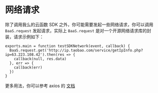 <!-- ex_nonav -->

# 网络请求

除了调用我么的云函数 SDK 之外，你可能需要发起一些网络请求，你可以调用 `BaaS.request` 发起请求，实际上 `BaaS.request` 是对一个开源网络请求库的封装，请求示例如下：

```
exports.main = function testSDKNetwork(event, callback) {
  BaaS.request.get('http://ip.taobao.com/service/getIpInfo.php?ip=63.223.108.42').then(res => {
    callback(null, res.data)
  }, err => {
    callback(err)
  })
}
```

更多用法，你可以参考 axios 的 [文档](https://github.com/axios/axios)